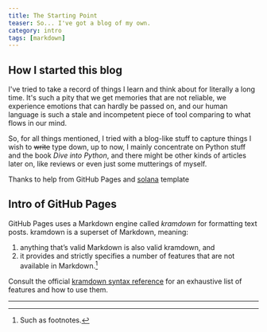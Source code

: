 ```yaml
---
title: The Starting Point
teaser: So... I've got a blog of my own.
category: intro
tags: [markdown]
---
```

## How I started this blog #    
I've tried to take a record of things I learn and think about for literally a long time. It's such a pity that we get memories that are not reliable, we experience emotions that can hardly be passed on, and our human language is such a stale and incompetent piece of tool comparing to what flows in our mind.

So, for all things mentioned, I tried with a blog-like stuff to capture things I wish to <s>write</s> type down, up to now, I mainly concentrate on Python stuff and the book *Dive into Python*, and there might be other kinds of articles later on, like reviews or even just some mutterings of myself.

Thanks to help from GitHub Pages and [solana][sl] template

## Intro of GitHub Pages #
GitHub Pages uses a Markdown engine called <dfn>kramdown</dfn> for formatting text posts. kramdown is a superset of Markdown, meaning:

1. anything that’s valid Markdown is also valid kramdown, and
2. it provides and strictly specifies a number of features that are not available in Markdown.[^1]

Consult the official [kramdown syntax reference][kds] for an exhaustive list of features and how to use them.

---

[^1]:
    Such as footnotes.

[kd]: http://kramdown.gettalong.org/
[rd]: https://github.com/davidfstr/rdiscount
[rc]: https://github.com/vmg/redcarpet
[kds]: https://kramdown.gettalong.org/syntax.html
[sl]: https://github.com/rlue/jekyll-solana
